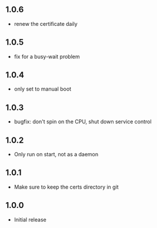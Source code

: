 <!-- https://developers.home-assistant.io/docs/add-ons/presentation#keeping-a-changelog -->

## 1.0.6

- renew the certificate daily

## 1.0.5

- fix for a busy-wait problem

## 1.0.4

- only set to manual boot

## 1.0.3

- bugfix: don't spin on the CPU, shut down service control

## 1.0.2

- Only run on start, not as a daemon

## 1.0.1

- Make sure to keep the certs directory in git

## 1.0.0

- Initial release
